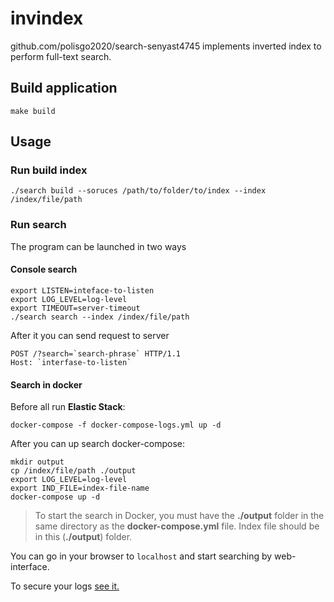 # invindex
github.com/polisgo2020/search-senyast4745 implements inverted index to perform full-text search.


## Build application

```shell script
make build
```

## Usage

### Run build index

```shell script
./search build --soruces /path/to/folder/to/index --index /index/file/path
```

### Run search

The program can be launched in two ways

#### Console search

```shell script
export LISTEN=inteface-to-listen
export LOG_LEVEL=log-level
export TIMEOUT=server-timeout  
./search search --index /index/file/path
```

After it you can send request to server
```http request
POST /?search=`search-phrase` HTTP/1.1
Host: `interfase-to-listen`
```

#### Search in docker

Before all run **Elastic Stack**:

```shell script
docker-compose -f docker-compose-logs.yml up -d
```

After you can up search docker-compose:

```shell script
mkdir output
cp /index/file/path ./output
export LOG_LEVEL=log-level
export IND_FILE=index-file-name
docker-compose up -d
```

> To start the search in Docker, you must have the **./output** folder in the same directory as the **docker-compose.yml** file.
> Index file should be in this (**./output**) folder.

You can go in your browser to `localhost` and start searching by web-interface.

To secure your logs [see it.](http://codingfundas.com/setting-up-elasticsearch-6-8-with-kibana-and-x-pack-security-enabled/index.html)